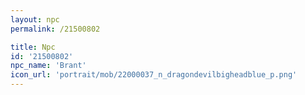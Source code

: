 ```yaml
---
layout: npc
permalink: /21500802

title: Npc
id: '21500802'
npc_name: 'Brant'
icon_url: 'portrait/mob/22000037_n_dragondevilbigheadblue_p.png'
---
```

